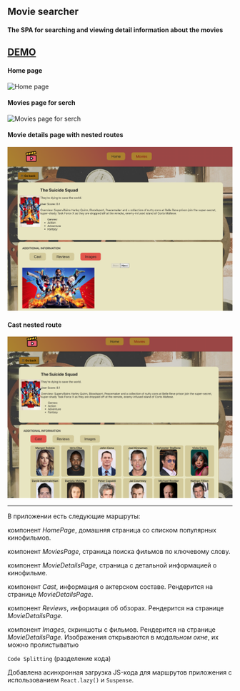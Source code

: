 ## Movie searcher

#### The SPA for searching and viewing detail information about the movies

## [DEMO](https://vlass-movie-finder.netlify.app/)

#### Home page

![Home page](https://github.com/ElenVlass/goit-react-hw-04-movies/blob/main/src/images/home-page.png)

#### Movies page for serch

![Movies page for serch](https://github.com/ElenVlass/goit-react-hw-04-movies/blob/main/src/images/movies-page-for-serch.png)

#### Movie details page with nested routes

![](https://github.com/ElenVlass/goit-react-hw-04-movies/blob/main/src/images/movie-details-page-with-nested-routes.png)

#### Cast nested route

![Cast nested route](https://github.com/ElenVlass/goit-react-hw-04-movies/blob/main/src/images/cast-nested-route.png)

---

В приложении есть следующие маршруты:

компонент _HomePage_, домашняя страница со списком популярных кинофильмов.

компонент _MoviesPage_, страница поиска фильмов по ключевому слову.

компонент _MovieDetailsPage_, страница с детальной информацией о кинофильме.

компонент _Cast_, информация о актерском составе. Рендерится на странице _MovieDetailsPage_.

компонент _Reviews_, информация об обзорах. Рендерится на странице _MovieDetailsPage_.

компонент _Images_, скриншоты с фильмов. Рендерится на странице _MovieDetailsPage_. Изображения открываются в _модальном окне_, их можно пролистыватью

`Code Splitting` (разделение кода)

Добавлена асинхронная загрузка JS-кода для маршрутов приложения с использованием `React.lazy()` и `Suspense`.
